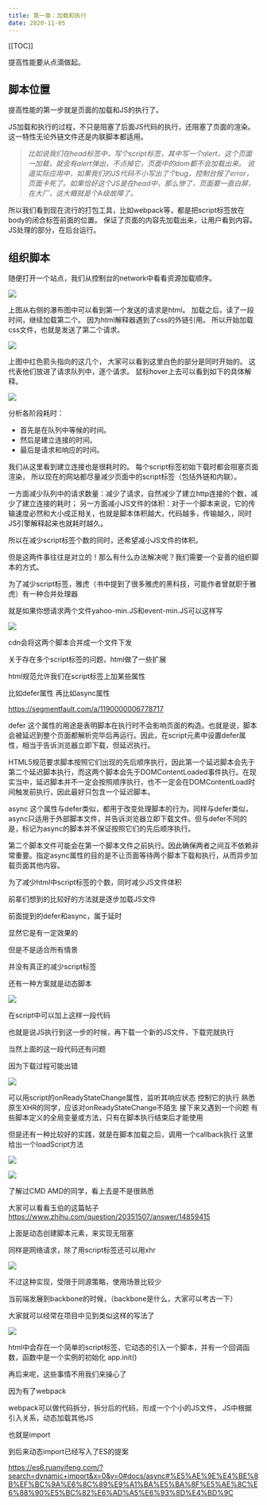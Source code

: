 ```yaml
---
title: 第一章：加载和执行
date: 2020-11-05
---
```

[[TOC]]

提高性能要从点滴做起。

## 脚本位置

提高性能的第一步就是页面的加载和JS的执行了。

JS加载和执行的过程，不只是阻塞了后面JS代码的执行，还阻塞了页面的渲染。
这一特性无论外链文件还是内联脚本都适用。

> *比如说我们在head标签中，写个script标签，其中写一个alert，这个页面一加载，就会有alert弹出，不点掉它，页面中的dom都不会加载出来。*
> *说道实际应用中，如果我们的JS代码不小写出了个bug，控制台报了error，页面卡死了。如果恰好这个JS是在head中，那么惨了，页面要一直白屏，在大厂，这大概就是个A级故障了。*

所以我们看到现在流行的打包工具，比如webpack等，都是把script标签放在body的闭合标签前面的位置。
保证了页面的内容先加载出来，让用户看到内容。
JS处理的部分，在后台运行。

## 组织脚本

随便打开一个站点，我们从控制台的network中看看资源加载顺序。

![](https://p6-juejin.byteimg.com/tos-cn-i-k3u1fbpfcp/0c2c8727f15542e2816514f10efe147a~tplv-k3u1fbpfcp-watermark.image)

上图从右侧的瀑布图中可以看到第一个发送的请求是html。
加载之后，读了一段时间，继续加载第二个。
因为html解释器遇到了css的外链引用。
所以开始加载css文件，也就是发送了第二个请求。

![](https://p1-juejin.byteimg.com/tos-cn-i-k3u1fbpfcp/fa85f40570384d68985df63bbe24c74a~tplv-k3u1fbpfcp-watermark.image)

上图中红色箭头指向的这几个，
大家可以看到这里白色的部分是同时开始的。
这代表他们放进了请求队列中，逐个请求。
鼠标hover上去可以看到如下的具体解释。

![](https://p1-juejin.byteimg.com/tos-cn-i-k3u1fbpfcp/abc89cca479c4100b2dd9f0d643d05dc~tplv-k3u1fbpfcp-watermark.image)

分析各阶段耗时：

- 首先是在队列中等候的时间。
- 然后是建立连接的时间。
- 最后是请求和响应的时间。

我们从这里看到建立连接也是很耗时的。
每个script标签初始下载时都会阻塞页面渲染，
所以现在的网站都尽量减少页面中的script标签（包括外链和内联）。

一方面减少队列中的请求数量：减少了请求，自然减少了建立http连接的个数，减少了建立连接的耗时；
另一方面减小JS文件的体积：对于一个脚本来说，它的传输速度必然和大小成正相关，也就是脚本体积越大，代码越多，传输越久，同时JS引擎解释起来也就耗时越久。





所以在减少script标签个数的同时，还希望减小JS文件的体积。

但是这两件事往往是对立的！那么有什么办法解决呢？我们需要一个妥善的组织脚本的方式。

为了减少script标签，雅虎（书中提到了很多雅虎的黑科技，可能作者曾就职于雅虎）有一种合并处理器

就是如果你想请求两个文件yahoo-min.JS和event-min.JS可以这样写

![](https://p3-juejin.byteimg.com/tos-cn-i-k3u1fbpfcp/2016cafd7f174ef08747e825bcde683d~tplv-k3u1fbpfcp-watermark.image)

cdn会将这两个脚本合并成一个文件下发

关于存在多个script标签的问题，html做了一些扩展

html规范允许我们在script标签上加某些属性

比如defer属性
再比如async属性

https://segmentfault.com/a/1190000006778717

defer
这个属性的用途是表明脚本在执行时不会影响页面的构造。也就是说，脚本会被延迟到整个页面都解析完毕后再运行。因此，在script元素中设置defer属性，相当于告诉浏览器立即下载，但延迟执行。

HTML5规范要求脚本按照它们出现的先后顺序执行，因此第一个延迟脚本会先于第二个延迟脚本执行，而这两个脚本会先于DOMContentLoaded事件执行。在现实当中，延迟脚本并不一定会按照顺序执行，也不一定会在DOMContentLoad时间触发前执行，因此最好只包含一个延迟脚本。

async
这个属性与defer类似，都用于改变处理脚本的行为。同样与defer类似，async只适用于外部脚本文件，并告诉浏览器立即下载文件。但与defer不同的是，标记为async的脚本并不保证按照它们的先后顺序执行。

第二个脚本文件可能会在第一个脚本文件之前执行。因此确保两者之间互不依赖非常重要。指定async属性的目的是不让页面等待两个脚本下载和执行，从而异步加载页面其他内容。

为了减少html中script标签的个数，同时减少JS文件体积

前辈们想到的比较好的方法就是逐步加载JS文件

前面提到的defer和async，属于延时

显然它是有一定效果的

但是不是适合所有情景

并没有真正的减少script标签

还有一种方案就是动态脚本

![](https://p1-juejin.byteimg.com/tos-cn-i-k3u1fbpfcp/863dcbc671ca4654b0ef0dd70a54124f~tplv-k3u1fbpfcp-watermark.image)

在script中可以加上这样一段代码

也就是说JS执行到这一步的时候，再下载一个新的JS文件，下载完就执行

当然上面的这一段代码还有问题

因为下载过程可能出错

![](https://p1-juejin.byteimg.com/tos-cn-i-k3u1fbpfcp/9c9da0ec74924ed09015517af3f8f0e0~tplv-k3u1fbpfcp-watermark.image)

可以用script的onReadyStateChange属性，监听其响应状态
控制它的执行
熟悉原生XHR的同学，应该对onReadyStateChange不陌生
接下来又遇到一个问题
有些脚本定义的全局变量或方法，只有在脚本执行结束后才能使用

但是还有一种比较好的实践，就是在脚本加载之后，调用一个callback执行
这里给出一个loadScript方法

![](https://p3-juejin.byteimg.com/tos-cn-i-k3u1fbpfcp/356ec20c2de04c70b56973d8632363cd~tplv-k3u1fbpfcp-watermark.image)

![](https://p9-juejin.byteimg.com/tos-cn-i-k3u1fbpfcp/2fb2137a1b274990a2a1aa632839c7bf~tplv-k3u1fbpfcp-watermark.image)

了解过CMD  AMD的同学，看上去是不是很熟悉

大家可以看看玉伯的这篇帖子
https://www.zhihu.com/question/20351507/answer/14859415

上面是动态创建脚本元素，来实现无阻塞

同样是网络请求，除了用script标签还可以用xhr

![](https://p1-juejin.byteimg.com/tos-cn-i-k3u1fbpfcp/5858c2ed73c14577bf81a9319cc715c9~tplv-k3u1fbpfcp-watermark.image)


不过这种实现，受限于同源策略，使用场景比较少

当前端发展到backbone的时候，（backbone是什么，大家可以考古一下）

大家就可以经常在项目中见到类似这样的写法了

![](https://p1-juejin.byteimg.com/tos-cn-i-k3u1fbpfcp/e513d2eb9ce247ed9771a143ee3c1b3d~tplv-k3u1fbpfcp-watermark.image)

html中会存在一个简单的script标签，它动态的引入一个脚本，并有一个回调函数，函数中是一个实例的初始化 app.init()

再后来呢，这些事情不用我们来操心了

因为有了webpack

webpack可以做代码拆分，拆分后的代码，形成一个个小的JS文件，
JS中根据引入关系，动态加载其他JS

也就是import

到后来动态import已经写入了ES的提案

https://es6.ruanyifeng.com/?search=dynamic+import&x=0&y=0#docs/async#%E5%AE%9E%E4%BE%8B%EF%BC%9A%E6%8C%89%E9%A1%BA%E5%BA%8F%E5%AE%8C%E6%88%90%E5%BC%82%E6%AD%A5%E6%93%8D%E4%BD%9C


